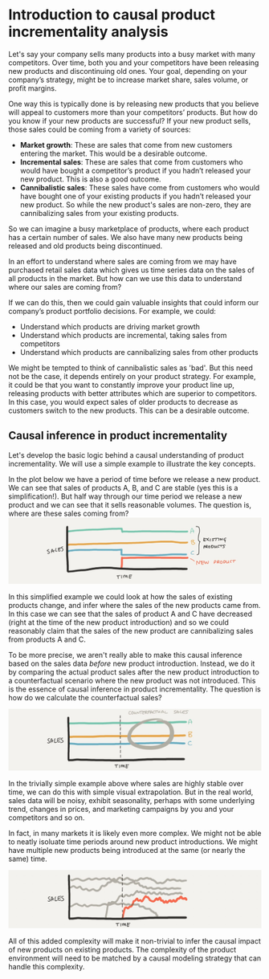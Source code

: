 # Introduction to causal product incrementality analysis

Let's say your company sells many products into a busy market with many competitors. Over time, both you and your competitors have been releasing new products and discontinuing old ones. Your goal, depending on your company’s strategy, might be to increase market share, sales volume, or profit margins.

One way this is typically done is by releasing new products that you believe will appeal to customers more than your competitors’ products. But how do you know if your new products are successful? If your new product sells, those sales could be coming from a variety of sources:
* **Market growth**: These are sales that come from new customers entering the market. This would be a desirable outcome.
* **Incremental sales**: These are sales that come from customers who would have bought a competitor’s product if you hadn’t released your new product. This is also a good outcome.
* **Cannibalistic sales**: These sales have come from customers who would have bought one of your existing products if you hadn’t released your new product. So while the new product's sales are non-zero, they are cannibalizing sales from your existing products.

So we can imagine a busy marketplace of products, where each product has a certain number of sales. We also have many new products being released and old products being discontinued.

In an effort to understand where sales are coming from we may have purchased retail sales data which gives us time series data on the sales of all products in the market. But how can we use this data to understand where our sales are coming from?

If we can do this, then we could gain valuable insights that could inform our company’s product portfolio decisions. For example, we could:
* Understand which products are driving market growth
* Understand which products are incremental, taking sales from competitors
* Understand which products are cannibalizing sales from other products

We might be tempted to think of cannibalistic sales as 'bad'. But this need not be the case, it depends entirely on your product strategy. For example, it could be that you want to constantly improve your product line up, releasing products with better attributes which are superior to competitors. In this case, you would expect sales of older products to decrease as customers switch to the new products. This can be a desirable outcome.

## Causal inference in product incrementality

Let's develop the basic logic behind a causal understanding of product incrementality. We will use a simple example to illustrate the key concepts.

In the plot below we have a period of time before we release a new product. We can see that sales of products A, B, and C are stable (yes this is a simplification!). But half way through our time period we release a new product and we can see that it sells reasonable volumes. The question is, where are these sales coming from?
![](inc_simple.png)

In this simplified example we could look at how the sales of existing products change, and infer where the sales of the new products came from. In this case we can see that the sales of product A and C have decreased (right at the time of the new product introduction) and so we could reasonably claim that the sales of the new product are cannibalizing sales from products A and C.

To be more precise, we aren't really able to make this causal inference based on the sales data _before_ new product introduction. Instead, we do it by comparing the actual product sales after the new product introduction to a counterfactual scenario where the new product was not introduced. This is the essence of causal inference in product incrementality. The question is how do we calculate the counterfactual sales?

![](inc_counterfactual.png)

In the trivially simple example above where sales are highly stable over time, we can do this with simple visual extrapolation. But in the real world, sales data will be noisy, exhibit seasonality, perhaps with some underlying trend, changes in prices, and marketing campaigns by you and your competitors and so on.

In fact, in many markets it is likely even more complex. We might not be able to neatly isoluate time periods around new product introductions. We might have multiple new products being introduced at the same (or nearly the same) time.

![](inc_complex.png)

All of this added complexity will make it non-trivial to infer the causal impact of new products on existing products. The complexity of the product environment will need to be matched by a causal modeling strategy that can handle this complexity.
